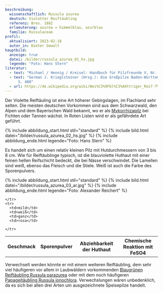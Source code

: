 ```yaml
---
beschreibung:
  wissenschaftlich: Russula azurea
  deutsch: Violetter Reiftäubling
  referenz: Bres. 1882
  erlaeuterung: azurea = himmelblau, azurblau
  familie: Russulaceae
profil:
  aktualisiert: 2023-02-18
  autor_in: Dieter Gewalt
hauptbild:
  anzeige: true
  datei: /bilder/russula_azurea_01_hs.jpg
  legende: "Foto: Hans Stern"
literatur:
  - text: "Michael / Hennig / Kreisel: Handbuch für Pilzfreunde V, Nr. 96"
  - text: "German J. Krieglsteiner (Hrsg.): Die Großpilze Baden-Württembergs Band 2
      S. 480"
  - url: https://de.wikipedia.org/wiki/Wei%C3%9Fbl%C3%A4ttriger_Reif-T%C3%A4ubling
---
```

Der Violette Reiftäuling ist eine Art höherer Gebirgslagen, im Flachland sehr selten. Die meisten deutschen Vorkommen sind aus dem Schwarzwald, den Alpen und dem Bayerischen Wald bekannt, wo er als [Mykorrhizapilz](Mykorrhiza "Glossar") bei Fichten oder Tannen wächst. In Roten Listen wird er als gefährdete Art geführt.

{% include abbildung_start.html stil="standard" %}
{% include bild.html datei="/bilder/russula_azurea_02_hs.jpg" %}
{% include abbildung_ende.html legende="Foto: Hans Stern" %}

Es handelt sich um einen relativ kleinen Pilz mit Hutdurchmessern von 3 bis 8 cm. Wie für Reiftäublinge typisch, ist die blauviolette Huthaut mit einer feinen hellen Reifschicht bedeckt, die bei Nässe verschwindet. Die Lamellen sind weiß, ebenso das Fleisch und die Stiele. Weiß ist auch die Farbe des Sporenpulvers.

{% include abbildung_start.html stil="standard" %}
{% include bild.html datei="/bilder/russula_azurea_03_ar.jpg" %}
{% include abbildung_ende.html legende="Foto: Alexander Reichert" %}

<div class="table-responsive">
  <table class="table taeubling">
    <tr>
      <th rowspan="2">Geschmack</th>
      <th rowspan="2">Sporenpulver</th>
      <th rowspan="2">Abziehbarkeit der Huthaut</th>
      <th colspan="3" class="text-center">Chemische Reaktion mit FeSO4</th>
    </tr>
    <tr>
      
      
    </tr>
    <tr>
      <td>mild</td>
      <td>weiß</td>
      <td>ganz</td>
      <td>rosa</td>
       
    </tr>
  </table>
</div>

Verwechselt werden könnte er mit einem weiteren Reiftäubling, dem sehr viel häufigeren vor allem in Laubwäldern vorkommenden [Blaugrünen Reiftäubling Russula parazurea](/pilze/russula-parazurea-blaugrüner-reiftäubling) oder mit dem noch häufigeren [Papageitäubling Russula ionochlora](/pilze/russula-ionochlora-papagei-täubling). Verwechslungen wären unbedenklich, da es sich bei allen drei Arten um ausgezeichnete Speisepilze handelt.